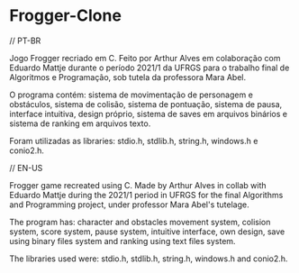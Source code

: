 # Frogger-Clone
// PT-BR

Jogo Frogger recriado em C.
Feito por Arthur Alves em colaboração com Eduardo Mattje durante o período 2021/1 da UFRGS para o trabalho final de Algoritmos e Programação, sob tutela da professora Mara Abel.

O programa contém: sistema de movimentação de personagem e obstáculos, sistema de colisão, sistema de pontuação, sistema de pausa, interface intuitiva, design próprio, sistema de saves em arquivos binários e sistema de ranking em arquivos texto.

Foram utilizadas as libraries: stdio.h, stdlib.h, string.h, windows.h e conio2.h.

// EN-US

Frogger game recreated using C.
Made by Arthur Alves in collab with Eduardo Mattje during the 2021/1 period in UFRGS for the final Algorithms and Programming project, under professor Mara Abel's tutelage.

The program has: character and obstacles movement system, colision system, score system, pause system, intuitive interface, own design, save using binary files system and ranking using text files system.

The libraries used were: stdio.h, stdlib.h, string.h, windows.h and conio2.h.
